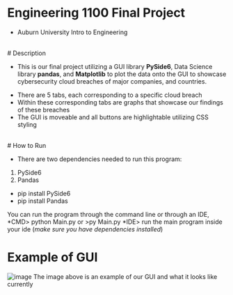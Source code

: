 # Engineering 1100 Final Project
* Auburn University Intro to Engineering
<br>
# Description

- This is our final project utilizing a GUI library **PySide6**, Data Science library **pandas**,
and **Matplotlib** to plot the data onto the GUI to showcase cybersecurity cloud breaches of 
major companies, and countries.
* There are 5 tabs, each corresponding to a specific cloud breach
* Within these corresponding tabs are graphs that showcase our findings of these breaches
* The GUI is moveable and all buttons are highlightable utilizing CSS styling
<br>
# How to Run

- There are two dependencies needed to run this program:
1. PySide6
2. Pandas

- pip install PySide6
- pip install Pandas

You can run the program through the command line or through an IDE,
*CMD> python Main.py or >py Main.py
*IDE> run the main program inside your ide (*make sure you have dependencies installed*)
<br>
# Example of GUI
![image](https://github.com/Jsprouse0/Engr-1100-Final-Project/assets/95829867/42516649-fc9d-434f-8d97-fe40ccf5e83c)
The image above is an example of our GUI and what it looks like currently
